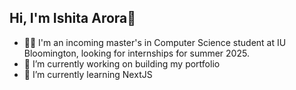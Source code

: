 ## Hi, I'm Ishita Arora👋
- 👩‍🎓 I'm an incoming master's in Computer Science student at IU Bloomington, looking for internships for summer 2025.
- 🔭 I’m currently working on building my portfolio
- 🌱 I’m currently learning NextJS

<!--
**ishita-arora28/ishita-arora28** is a ✨ _special_ ✨ repository because its `README.md` (this file) appears on your GitHub profile.

Here are some ideas to get you started:

- 🔭 I’m currently working on ...
- 🌱 I’m currently learning ...
- 👯 I’m looking to collaborate on ...
- 🤔 I’m looking for help with ...
- 💬 Ask me about ...
- 📫 How to reach me: ...
- 😄 Pronouns: ...
- ⚡ Fun fact: ...
-->
